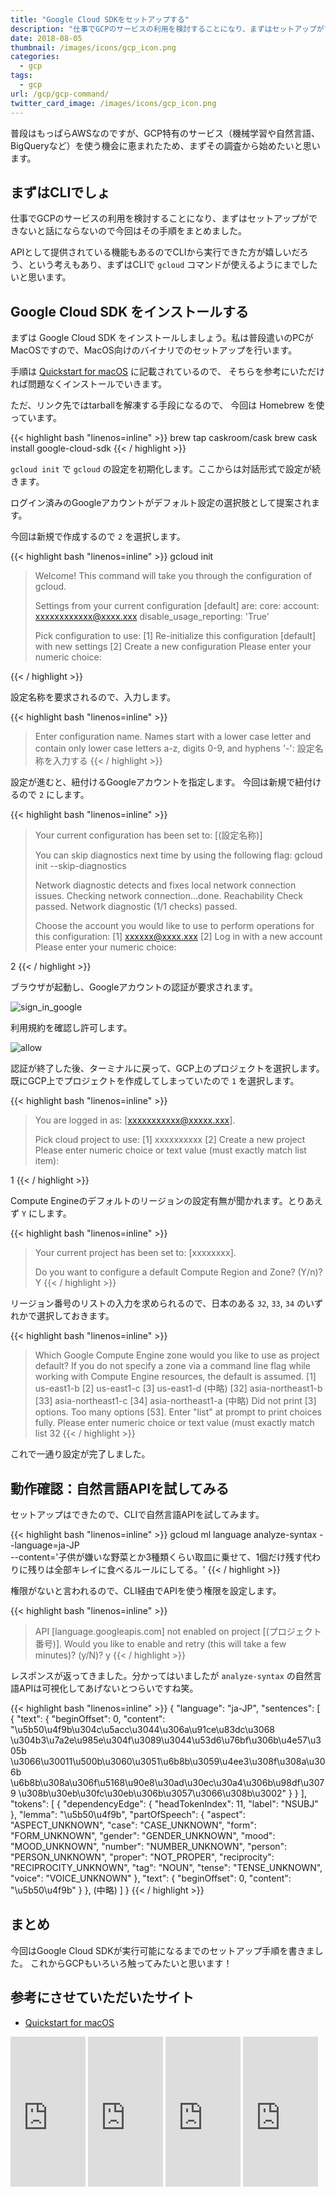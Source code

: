 ```yaml
---
title: "Google Cloud SDKをセットアップする"
description: "仕事でGCPのサービスの利用を検討することになり、まずはセットアップができないと話にならないので今回はその手順をまとめました。"
date: 2018-08-05
thumbnail: /images/icons/gcp_icon.png
categories:
  - gcp
tags:
  - gcp
url: /gcp/gcp-command/
twitter_card_image: /images/icons/gcp_icon.png
---
```


普段はもっぱらAWSなのですが、GCP特有のサービス（機械学習や自然言語、BigQueryなど）を使う機会に恵まれたため、まずその調査から始めたいと思います。

## まずはCLIでしょ

仕事でGCPのサービスの利用を検討することになり、まずはセットアップができないと話にならないので今回はその手順をまとめました。

APIとして提供されている機能もあるのでCLIから実行できた方が嬉しいだろう、という考えもあり、まずはCLIで `gcloud` コマンドが使えるようにまでしたいと思います。

## Google Cloud SDK をインストールする

まずは Google Cloud SDK をインストールしましょう。私は普段遣いのPCがMacOSですので、MacOS向けのバイナリでのセットアップを行います。

手順は [Quickstart for macOS](https://cloud.google.com/sdk/docs/quickstart-macos) に記載されているので、
そちらを参考にいただければ問題なくインストールでいきます。

ただ、リンク先ではtarballを解凍する手段になるので、 今回は Homebrew を使っています。

{{< highlight bash "linenos=inline" >}}
brew tap caskroom/cask
brew cask install google-cloud-sdk
{{< / highlight >}}

`gcloud init` で `gcloud` の設定を初期化します。ここからは対話形式で設定が続きます。

ログイン済みのGoogleアカウントがデフォルト設定の選択肢として提案されます。

今回は新規で作成するので `2` を選択します。

{{< highlight bash "linenos=inline" >}}
gcloud init

> Welcome! This command will take you through the configuration of gcloud.
>
> Settings from your current configuration [default] are:
> core:
>   account: xxxxxxxxxxxx@xxxx.xxx
>   disable_usage_reporting: 'True'
>
> Pick configuration to use:
>  [1] Re-initialize this configuration [default] with new settings
>  [2] Create a new configuration
> Please enter your numeric choice:

{{< / highlight >}}

設定名称を要求されるので、入力します。

{{< highlight bash "linenos=inline" >}}
> Enter configuration name. Names start with a lower case letter and
> contain only lower case letters a-z, digits 0-9, and hyphens '-':
設定名称を入力する
{{< / highlight >}}

設定が進むと、紐付けるGoogleアカウントを指定します。
今回は新規で紐付けるので `2` にします。

{{< highlight bash "linenos=inline" >}}
> Your current configuration has been set to: [(設定名称)]
>
> You can skip diagnostics next time by using the following flag:
>   gcloud init --skip-diagnostics
>
> Network diagnostic detects and fixes local network connection issues.
> Checking network connection...done.
> Reachability Check passed.
> Network diagnostic (1/1 checks) passed.
>
> Choose the account you would like to use to perform operations for
> this configuration:
>  [1] xxxxxx@xxxx.xxx
>  [2] Log in with a new account
> Please enter your numeric choice:

2
{{< / highlight >}}

ブラウザが起動し、Googleアカウントの認証が要求されます。

![sign_in_google](/images/20180805/sign_in_google.png)

利用規約を確認し許可します。

![allow](/images/20180805/allow.png)

認証が終了した後、ターミナルに戻って、GCP上のプロジェクトを選択します。 既にGCP上でプロジェクトを作成してしまっていたので `1` を選択します。

{{< highlight bash "linenos=inline" >}}
> You are logged in as: [xxxxxxxxxxx@xxxxx.xxx].
>
> Pick cloud project to use:
> [1] xxxxxxxxxx
> [2] Create a new project
>Please enter numeric choice or text value (must exactly match list
> item):
>
1
{{< / highlight >}}

Compute Engineのデフォルトのリージョンの設定有無が聞かれます。とりあえず `Y` にします。

{{< highlight bash "linenos=inline" >}}
> Your current project has been set to: [xxxxxxxx].
>
> Do you want to configure a default Compute Region and Zone? (Y/n)?
Y
{{< / highlight >}}

リージョン番号のリストの入力を求められるので、日本のある `32`, `33`, `34` のいずれかで選択しておきます。

{{< highlight bash "linenos=inline" >}}
> Which Google Compute Engine zone would you like to use as project
> default?
> If you do not specify a zone via a command line flag while working
> with Compute Engine resources, the default is assumed.
> [1] us-east1-b
> [2] us-east1-c
> [3] us-east1-d
> (中略)
> [32] asia-northeast1-b
> [33] asia-northeast1-c
> [34] asia-northeast1-a
> (中略)
> Did not print [3] options.
> Too many options [53]. Enter "list" at prompt to print choices fully.
> Please enter numeric choice or text value (must exactly match list
32
{{< / highlight >}}

これで一通り設定が完了しました。

## 動作確認：自然言語APIを試してみる

セットアップはできたので、CLIで自然言語APIを試してみます。

{{< highlight bash "linenos=inline" >}}
gcloud ml language analyze-syntax --language=ja-JP \
  --content='子供が嫌いな野菜とか3種類くらい取皿に乗せて、1個だけ残す代わりに残りは全部キレイに食べるルールにしてる。'
{{< / highlight >}}

権限がないと言われるので、CLI経由でAPIを使う権限を設定します。

{{< highlight bash "linenos=inline" >}}
> API [language.googleapis.com] not enabled on project [(プロジェクト番号)].
> Would you like to enable and retry (this will take a few minutes)?
> (y/N)?
y
{{< / highlight >}}

レスポンスが返ってきました。分かってはいましたが `analyze-syntax` の自然言語APIは可視化してあげないとつらいですね笑。

{{< highlight bash "linenos=inline" >}}
{
  "language": "ja-JP",
  "sentences": [
    {
      "text": {
        "beginOffset": 0,
        "content": "\u5b50\u4f9b\u304c\u5acc\u3044\u306a\u91ce\u83dc\u3068
        \u304b3\u7a2e\u985e\u304f\u3089\u3044\u53d6\u76bf\u306b\u4e57\u305b
        \u3066\u30011\u500b\u3060\u3051\u6b8b\u3059\u4ee3\u308f\u308a\u306b
        \u6b8b\u308a\u306f\u5168\u90e8\u30ad\u30ec\u30a4\u306b\u98df\u3079
        \u308b\u30eb\u30fc\u30eb\u306b\u3057\u3066\u308b\u3002"
      }
    }
  ],
  "tokens": [
    {
      "dependencyEdge": {
        "headTokenIndex": 11,
        "label": "NSUBJ"
      },
      "lemma": "\u5b50\u4f9b",
      "partOfSpeech": {
        "aspect": "ASPECT_UNKNOWN",
        "case": "CASE_UNKNOWN",
        "form": "FORM_UNKNOWN",
        "gender": "GENDER_UNKNOWN",
        "mood": "MOOD_UNKNOWN",
        "number": "NUMBER_UNKNOWN",
        "person": "PERSON_UNKNOWN",
        "proper": "NOT_PROPER",
        "reciprocity": "RECIPROCITY_UNKNOWN",
        "tag": "NOUN",
        "tense": "TENSE_UNKNOWN",
        "voice": "VOICE_UNKNOWN"
      },
      "text": {
        "beginOffset": 0,
        "content": "\u5b50\u4f9b"
      }
    },
    (中略)
  ]
}
{{< / highlight >}}

## まとめ

今回はGoogle Cloud SDKが実行可能になるまでのセットアップ手順を書きました。
これからGCPもいろいろ触ってみたいと思います！

## 参考にさせていただいたサイト

* [Quickstart for macOS](https://cloud.google.com/sdk/docs/quickstart-macos)

<iframe style="width:120px;height:240px;" marginwidth="0" marginheight="0" scrolling="no" frameborder="0" src="https://rcm-fe.amazon-adsystem.com/e/cm?ref=qf_sp_asin_til&t=soudegesu-22&m=amazon&o=9&p=8&l=as1&IS2=1&detail=1&asins=4822257908&linkId=96562e30fee0c86028881bf8ff961412&bc1=ffffff&lt1=_blank&fc1=333333&lc1=0066c0&bg1=ffffff&f=ifr">
</iframe>
<iframe style="width:120px;height:240px;" marginwidth="0" marginheight="0" scrolling="no" frameborder="0" src="https://rcm-fe.amazon-adsystem.com/e/cm?ref=qf_sp_asin_til&t=soudegesu-22&m=amazon&o=9&p=8&l=as1&IS2=1&detail=1&asins=4798137146&linkId=8519a36037ae78c56c57df76fd8e0342&bc1=ffffff&lt1=_blank&fc1=333333&lc1=0066c0&bg1=ffffff&f=ifr">
</iframe>
<iframe style="width:120px;height:240px;" marginwidth="0" marginheight="0" scrolling="no" frameborder="0" src="https://rcm-fe.amazon-adsystem.com/e/cm?ref=qf_sp_asin_til&t=soudegesu-22&m=amazon&o=9&p=8&l=as1&IS2=1&detail=1&asins=4798155373&linkId=18c7903300574449f8b95d74c97a5a8f&bc1=ffffff&lt1=_blank&fc1=333333&lc1=0066c0&bg1=ffffff&f=ifr">
</iframe>
<iframe style="width:120px;height:240px;" marginwidth="0" marginheight="0" scrolling="no" frameborder="0" src="https://rcm-fe.amazon-adsystem.com/e/cm?ref=qf_sp_asin_til&t=soudegesu-22&m=amazon&o=9&p=8&l=as1&IS2=1&detail=1&asins=4865941053&linkId=7d7b23bc20001ccbcc6f87feb17d24b4&bc1=ffffff&lt1=_blank&fc1=333333&lc1=0066c0&bg1=ffffff&f=ifr">
</iframe>
